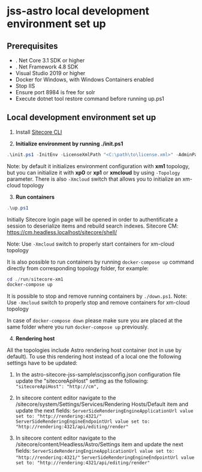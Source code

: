 # jss-astro local development environment set up

## Prerequisites

 - . Net Core 3.1 SDK or higher
 - . Net Framework 4.8 SDK
 -  Visual Studio 2019 or higher
 -  Docker for Windows, with Windows Containers enabled
 -  Stop IIS
 -  Ensure port 8984 is free for solr
 -  Execute dotnet tool restore command before running up.ps1

## Local development environment set up

 1. Install [Sitecore CLI](https://doc.sitecore.com/xp/en/developers/100/developer-tools/install-sitecore-command-line-interface.html)

 2. **Initialize environment by running ./init.ps1**
 ```ps1
.\init.ps1 -InitEnv -LicenseXmlPath "<C:\path\to\license.xml>" -AdminPassword "desired password"
```
Note: by default it initializes environment configuration with **xm1** topology, but you can initialize it with **xp0** or **xp1** or **xmcloud** by using ```-Topology``` parameter.
There is also ```-Xmcloud``` switch that allows you to initialize an xm-cloud topology

 3. **Run containers**
 ```ps1
 .\up.ps1
 ```
 Initially Sitecore login page will be opened in order to authentificate a session to deserialize items and rebuild search indexes. 
 Sitecore CM: https://cm.headless.localhost/sitecore/shell/

Note: Use ```-Xmcloud``` switch to properly start containers for xm-cloud topology

It is also possible to run containers by running ```docker-compose up``` command directly from corresponding topology folder, for example:
```ps1
cd ./run/sitecore-xm1
docker-compose up
```

It is possible to stop and remove running containers by ```./down.ps1```.
Note: Use ```-Xmcloud``` switch to properly stop and remove containers for xm-cloud topology

In case of ```docker-compose down``` please make sure you are placed at the same folder where you run ```docker-compose up``` previously.

 4. **Rendering host**

All the topologies include Astro rendering host container (not in use by default). To use this rendering host instead of a local one the following settings have to be updated:

1. In the astro-sitecore-jss-sample\scjssconfig.json configuration file update the "sitecoreApiHost" setting as the following:
    ```"sitecoreApiHost": "http://cm",```

2. In sitecore content editor navigate to the /sitecore/system/Settings/Services/Rendering Hosts/Default item and update the next fields:
```ServerSideRenderingEngineApplicationUrl value set to: "http://rendering:4321/"```
```ServerSideRenderingEngineEndpointUrl value set to: "http://rendering:4321/api/editing/render"```

3. In sitecore content editor navigate to the /sitecore/content/Headless/Astro/Settings item and update the next fields:
```ServerSideRenderingEngineApplicationUrl value set to: "http://rendering:4321/"```
```ServerSideRenderingEngineEndpointUrl value set to: "http://rendering:4321/api/editing/render"```